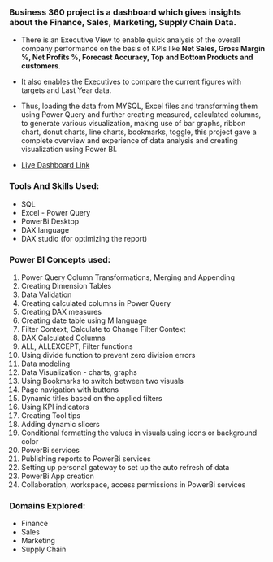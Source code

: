 ### Business 360 project is a dashboard which gives insights about the Finance, Sales, Marketing, Supply Chain Data.
- There is an Executive View to enable quick analysis of the overall company performance on the basis of KPIs like **Net Sales, Gross Margin %, Net Profits %, Forecast Accuracy, Top and Bottom Products and customers**. 
- It also enables the Executives to compare the current figures with targets and Last Year data.
- Thus, loading the data from MYSQL, Excel files and transforming them using Power Query and further creating measured, calculated columns, to generate various visualization, making use of bar graphs, ribbon chart, donut charts, line charts, bookmarks, toggle, this project gave a complete overview and experience of data analysis and creating visualization using Power BI.

- [Live Dashboard Link](https://app.powerbi.com/view?r=eyJrIjoiNDg4ZDU1NzgtZGE0YS00YjUwLTk3ZDUtMjM5ZWU5NzNiMzRiIiwidCI6ImM2ZTU0OWIzLTVmNDUtNDAzMi1hYWU5LWQ0MjQ0ZGM1YjJjNCJ9)

### Tools And Skills Used:
- SQL
- Excel - Power Query
- PowerBi Desktop
- DAX language
- DAX studio (for optimizing the report)

### Power BI Concepts used:

1. Power Query Column Transformations, Merging and Appending
2. Creating Dimension Tables
3. Data Validation
4. Creating calculated columns in Power Query
5. Creating DAX measures
6. Creating date table using M language
7. Filter Context, Calculate to Change Filter Context
8. DAX Calculated Columns
9. ALL, ALLEXCEPT, Filter functions
10. Using divide function to prevent zero division errors
11. Data modeling
12. Data Visualization - charts, graphs
13. Using Bookmarks to switch between two visuals
14. Page navigation with buttons
15. Dynamic titles based on the applied filters
16. Using KPI indicators
17. Creating Tool tips
18. Adding dynamic slicers
19. Conditional formatting the values in visuals using icons or background color
20. PowerBi services
21. Publishing reports to PowerBi services
22. Setting up personal gateway to set up the auto refresh of data
23. PowerBi App creation
24. Collaboration, workspace, access permissions in PowerBi services

### Domains Explored:
- Finance 
- Sales
- Marketing
- Supply Chain





